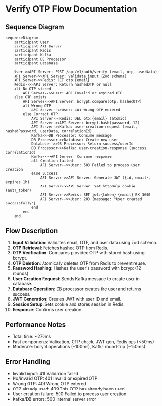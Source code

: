 # Verify OTP Flow Documentation

## Sequence Diagram

```mermaid
sequenceDiagram
    participant User
    participant API Server
    participant Redis
    participant Kafka
    participant DB Processor
    participant Database

    User->>API Server: POST /api/v1/auth/verify (email, otp, userData)
    API Server->>API Server: Validate input (Zod schema)
    API Server->>Redis: GET otp:{email}
    Redis-->>API Server: Return hashedOTP or null
    alt No OTP stored
        API Server-->>User: 401 Invalid or expired OTP
    else OTP exists
        API Server->>API Server: bcrypt.compare(otp, hashedOTP)
        alt Wrong OTP
            API Server-->>User: 401 Wrong OTP entered
        else Correct OTP
            API Server->>Redis: DEL otp:{email} (atomic)
            API Server->>API Server: bcrypt.hash(password, 12)
            API Server->>Kafka: user-creation-request (email, hashedPassword, userData, correlationId)
            Kafka->>DB Processor: Consume message
            DB Processor->>Database: Create new user
            Database-->>DB Processor: Return success/userId
            DB Processor->>Kafka: user-creation-response (success, correlationId)
            Kafka-->>API Server: Consume response
            alt Creation failed
                API Server-->>User: 500 Failed to process user creation
            else Success
                API Server->>API Server: Generate JWT ({id, email}, expires 1h)
                API Server->>API Server: Set httpOnly cookie (auth_token)
                API Server->>Redis: SET jwt:{token} {email} EX 3600
                API Server-->>User: 200 {message: "User created successfully"}
            end
        end
    end
```

## Flow Description

1. **Input Validation**: Validates email, OTP, and user data using Zod schema.
2. **OTP Retrieval**: Fetches hashed OTP from Redis.
3. **OTP Verification**: Compares provided OTP with stored hash using bcrypt.
4. **OTP Deletion**: Atomically deletes OTP from Redis to prevent reuse.
5. **Password Hashing**: Hashes the user's password with bcrypt (12 rounds).
6. **User Creation Request**: Sends Kafka message to create user in database.
7. **Database Operation**: DB processor creates the user and returns success.
8. **JWT Generation**: Creates JWT with user ID and email.
9. **Session Setup**: Sets cookie and stores session in Redis.
10. **Response**: Confirms user creation.

## Performance Notes

- Total time: ~270ms
- Fast components: Validation, OTP check, JWT gen, Redis ops (<50ms)
- Moderate: bcrypt operations (~100ms), Kafka round-trip (~150ms)

## Error Handling

- Invalid input: 411 Validation failed
- No/invalid OTP: 401 Invalid or expired OTP
- Wrong OTP: 401 Wrong OTP entered
- OTP already used: 409 This OTP has already been used
- User creation failure: 500 Failed to process user creation
- Kafka/DB errors: 500 Internal server error
